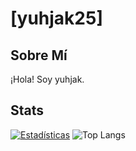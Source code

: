 # [yuhjak25]

## Sobre Mí
¡Hola! Soy yuhjak.

## Stats

[![Estadísticas](https://github-readme-stats.vercel.app/api?username=yuhjak25&show_icons=true&theme=react-dark)](https://github.com/yuhjak25)
![Top Langs](https://github-readme-stats.vercel.app/api/top-langs/?username=yuhjak25&layout=compact)
